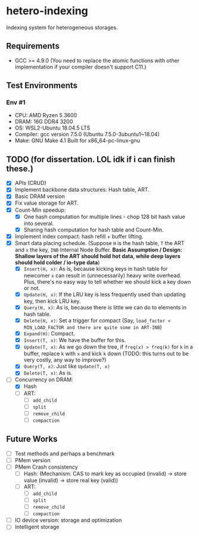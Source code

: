 # hetero-indexing
Indexing system for heterogeneous storages. 

## Requirements
- GCC >= 4.9.0 (You need to replace the atomic functions with other implementation if your compiler doesn't support C11.)

## Test Environments
### Env #1
- CPU: AMD Ryzen 5 3600
- DRAM: 16G DDR4 3200
- OS: WSL2-Ubuntu 18.04.5 LTS
- Compiler: gcc version 7.5.0 (Ubuntu 7.5.0-3ubuntu1~18.04)
- Make: GNU Make 4.1 Built for x86_64-pc-linux-gnu

## TODO (for dissertation. LOL idk if i can finish these.)
- [x] APIs (CRUD)
- [x] Implement backbone data structures: Hash table, ART.
- [x] Basic DRAM version
- [x] Fix value storage for ART.
- [x] Count-Min speedup: 
  - [x] One hash computation for multiple lines - chop 128 bit hash value into several.
  - [x] Sharing hash computation for hash table and Count-Min.
- [x] Implement index compact: hash refill + buffer lifting. 
- [x] Smart data placing schedule. (Suppose `H` is the hash table, `T` the ART and `x` the key, `INB` Internal Node Buffer. 
      **Basic Assumption / Design: Shallow layers of the ART should hold hot data, while deep layers should hold colder / io-type data**)
  - [x] `Insert(H, x)`: As is, because kicking keys in hash table for newcomer `x` can result in (unnecessarily) heavy write overhead. Plus, there's no easy way to tell whether we should kick a key down or not.
  - [x] `Update(H, x)`: If the LRU key is less frequently used than updating key, then kick LRU key.
  - [x] `Query(H, x)`: As is, because there is little we can do to elements in hash table.
  - [x] `Delete(H, x)`: Set a trigger for compact (Say, `load_factor < MIN_LOAD_FACTOR and there are quite some in ART-INB`)
  - [x] `Expand(H)`: Compact.
  - [x] `Insert(T, x)`: We have the buffer for this.
  - [x] `Update(T, x)`: As we go down the tree, if `freq(x) > freq(k)` for `k` in a buffer, replace `k` with `x` and kick `k` down (TODO: this turns out to be very costly, any way to improve?)
  - [x] `Query(T, x)`: Just like `Update(T, x)`
  - [x] `Delete(T, x)`: As is.
- [ ] Concurrency on DRAM:
  - [x] Hash
  - [ ] ART:
    - [ ] `add_child`
    - [ ] `split`
    - [ ] `remove_child`
    - [ ] `compaction`
## Future Works
- [ ] Test methods and perhaps a benchmark
- [ ] PMem version
- [ ] PMem Crash consistency
  - [ ] Hash: (Mechanism: CAS to mark key as occupied (invalid) -> store value (invalid) -> store real key (valid))
  - [ ] ART:
    - [ ] `add_child`
    - [ ] `split`
    - [ ] `remove_child`
    - [ ] `compaction`
- [ ] IO device version: storage and optimization
- [ ] Intelligent storage
